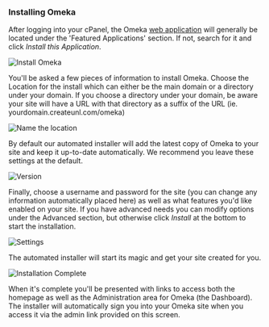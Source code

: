 ### Installing Omeka

After logging into your cPanel, the Omeka [web application](http://docs.reclaimhosting.com/miscellaneous/what-exactly-is-a-web-application) will generally be located under the 'Featured Applications' section. If not, search for it and click *Install this Application*.

![Install Omeka](http://i1071.photobucket.com/albums/u516/Brumface/e5c87205-18f9-412b-8dde-d086e13e7562_zpsm2tn1xpz.png)

You'll be asked a few pieces of information to install Omeka. Choose the Location for the install which can either be the main domain or a directory under your domain. If you choose a directory under your domain, be aware your site will have a URL with that directory as a suffix of the URL (ie. yourdomain.createunl.com/omeka)

![Name the location](http://i1071.photobucket.com/albums/u516/Brumface/Screen%20Shot%202015-08-21%20at%203.11.48%20PM_zpscfvk3dkn.png)

By default our automated installer will add the latest copy of Omeka to your site and keep it up-to-date automatically. We recommend you leave these settings at the default.

![Version](http://i1071.photobucket.com/albums/u516/Brumface/Screen%20Shot%202015-08-21%20at%203.15.09%20PM_zpszez5xncv.png)

Finally, choose a username and password for the site (you can change any information automatically placed here) as well as what features you'd like enabled on your site. If you have advanced needs you can modify options under the Advanced section, but otherwise click *Install* at the bottom to start the installation.

![Settings](http://i1071.photobucket.com/albums/u516/Brumface/Screen%20Shot%202015-08-21%20at%203.18.59%20PM_zpsg2sbhlvd.png)

The automated installer will start its magic and get your site created for you.

![Installation Complete](http://i1071.photobucket.com/albums/u516/Brumface/b8fa4523-2622-4e2d-833e-877be2ba04c5_zps47lkrzyo.png)

When it's complete you'll be presented with links to access both the homepage as well as the Administration area for Omeka (the Dashboard). The installer will automatically sign you into your Omeka site when you access it via the admin link provided on this screen.
